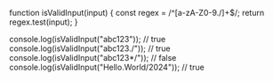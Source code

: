 function isValidInput(input) {
const regex = /^[a-zA-Z0-9.\/]+$/;
return regex.test(input);
}

console.log(isValidInput("abc123")); // true
console.log(isValidInput("abc123./")); // true
console.log(isValidInput("abc123\*/")); // false
console.log(isValidInput("Hello.World/2024")); // true
